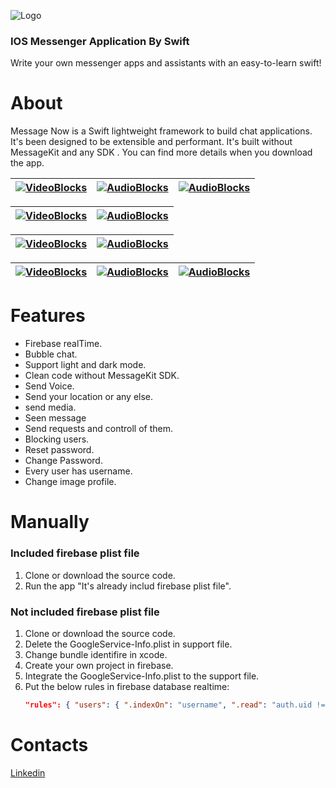 ![Logo](https://github.com/hazemtarik/Message_Now/blob/master/Docs/Logo.png)
### IOS Messenger Application By Swift

Write your own messenger apps and assistants with an easy-to-learn swift!

# About

Message Now is a Swift lightweight framework to build chat applications. It's been designed to be extensible and performant. It's built without MessageKit and any SDK . You can find more details when you download the app.

| [![VideoBlocks](https://github.com/hazemtarik/Message_Now/blob/master/Docs/Login.png)]()  | [![AudioBlocks](https://github.com/hazemtarik/Message_Now/blob/master/Docs/Sign%20Up.png)]() | [![AudioBlocks](https://github.com/hazemtarik/Message_Now/blob/master/Docs/Edit.png)]() |
|:---:|:---:|:---:|

| [![VideoBlocks](https://github.com/hazemtarik/Message_Now/blob/master/Docs/Chats.png)]()  | [![AudioBlocks](https://github.com/hazemtarik/Message_Now/blob/master/Docs/Add%20Friend.png)]() |
|:---:|:---:|

| [![VideoBlocks](https://github.com/hazemtarik/Message_Now/blob/master/Docs/Dark.png)]()  | [![AudioBlocks](https://github.com/hazemtarik/Message_Now/blob/master/Docs/Light.png)]() |
|:---:|:---:|

| [![VideoBlocks](https://github.com/hazemtarik/Message_Now/blob/master/Docs/Requests.png)]()  | [![AudioBlocks](https://github.com/hazemtarik/Message_Now/blob/master/Docs/Sent.png)]() | [![AudioBlocks](https://github.com/hazemtarik/Message_Now/blob/master/Docs/About.png)]() |
|:---:|:---:|:---:|

# Features 

* Firebase realTime.
* Bubble chat.
* Support light and dark mode.
* Clean code without MessageKit SDK.
* Send Voice.
* Send your location or any else.
* send media.
* Seen message
* Send requests and controll of them.
* Blocking users.
* Reset password.
* Change Password.
* Every user has username.
* Change image profile.

# Manually

### Included firebase plist file
1. Clone or download the source code.
2. Run the app "It's already includ firebase plist file".

### Not included firebase plist file
1. Clone or download the source code.
2. Delete the GoogleService-Info.plist in support file.
3. Change bundle identifire in xcode.
4. Create your own project in firebase.
5. Integrate the GoogleService-Info.plist to the support file.
6. Put the below rules in firebase database realtime:
    ```json
    "rules": { "users": { ".indexOn": "username", ".read": "auth.uid != null" , ".write": "auth.uid != null" }, "messages": { ".read": "auth.uid != null" , ".write": "auth.uid != null", "$uid": { "$user_id": { ".indexOn": "timestamp" } } }, "unread": { ".read": "auth.uid != null" , ".write": "auth.uid != null" }, "recent_message": { ".indexOn": "timestamp", ".read": "auth.uid != null" , ".write": "auth.uid != null" }, "request_friends": { ".read": "auth.uid != null" , ".write": "auth.uid != null" }, "friends_list": { ".read": "auth.uid != null" , ".write": "auth.uid != null" }, "typing": { ".read": "auth.uid != null" , ".write": "auth.uid != null" }, "blocked_list": { ".read": "auth.uid != null" , ".write": "auth.uid != null" } } }```

# Contacts

[Linkedin](https://www.linkedin.com/in/hazemtarik/)
